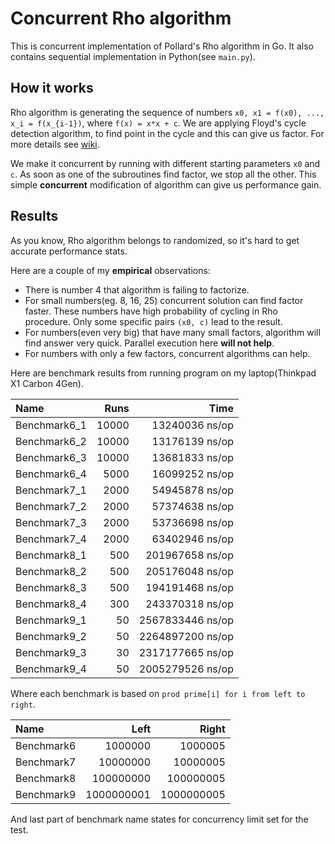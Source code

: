 # Concurrent Rho algorithm

This is concurrent implementation of Pollard's Rho algorithm in Go. It also contains
sequential implementation in Python(see `main.py`).

## How it works

Rho algorithm is generating the sequence of numbers `x0, x1 = f(x0), ..., x_i = f(x_{i-1})`,
where `f(x) = x*x + c`.
We are applying Floyd's cycle detection algorithm, to find point in the cycle and this can give 
us factor. For more details see [wiki](https://en.wikipedia.org/wiki/Pollard%27s_rho_algorithm).

We make it concurrent by running with different starting parameters `x0` and `c`. As soon as one of the
subroutines find factor, we stop all the other. This simple **concurrent** modification of algorithm can
give us performance gain.

## Results

As you know, Rho algorithm belongs to randomized, so it's hard to get accurate performance stats.

Here are a couple of my **empirical** observations:

* There is number 4 that algorithm is failing to factorize.
* For small numbers(eg. 8, 16, 25) concurrent solution can find factor faster.
  These numbers have high probability of cycling in Rho procedure. Only some specific pairs `(x0, c)`
  lead to the result.
* For numbers(even very big) that have many small factors, algorithm will find answer very quick.
  Parallel execution here **will not help**.
* For numbers with only a few factors, concurrent algorithms can help.


Here are benchmark results from running program on my laptop(Thinkpad X1 Carbon 4Gen).

| Name              |       Runs |                Time |
|:------------------|-----------:|--------------------:|
| Benchmark6\_1     |      10000 |      13240036 ns/op |
| Benchmark6\_2     |      10000 |      13176139 ns/op |
| Benchmark6\_3     |      10000 |      13681833 ns/op |
| Benchmark6\_4     |       5000 |      16099252 ns/op |
| Benchmark7\_1     |       2000 |      54945878 ns/op |
| Benchmark7\_2     |       2000 |      57374638 ns/op |
| Benchmark7\_3     |       2000 |      53736698 ns/op |
| Benchmark7\_4     |       2000 |      63402946 ns/op |
| Benchmark8\_1     |        500 |     201967658 ns/op |
| Benchmark8\_2     |        500 |     205176048 ns/op |
| Benchmark8\_3     |        500 |     194191468 ns/op |
| Benchmark8\_4     |        300 |     243370318 ns/op |
| Benchmark9\_1     |         50 |    2567833446 ns/op |
| Benchmark9\_2     |         50 |    2264897200 ns/op |
| Benchmark9\_3     |         30 |    2317177665 ns/op |
| Benchmark9\_4     |         50 |    2005279526 ns/op |

Where each benchmark is based on `prod prime[i] for i from left to right`.

| Name           |       Left |      Right |
|:---------------|-----------:|-----------:|
| Benchmark6     |    1000000 |    1000005 |
| Benchmark7     |   10000000 |   10000005 |
| Benchmark8     |  100000000 |  100000005 |
| Benchmark9     | 1000000001 | 1000000005 |

And last part of benchmark name states for concurrency limit set for the test.
